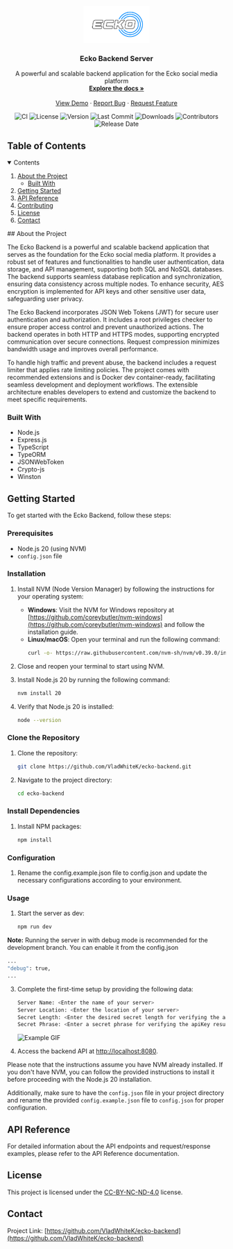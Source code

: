 <br />
<p align="center">
  <a href="https://github.com/VladWhiteK/ecko-backend">
    <img src="./.media/ecko-logo-white.png" alt="Logo" width="30%" height="10%">
  </a>

  <h3 align="center">Ecko Backend Server</h3>

  <p align="center">
    A powerful and scalable backend application for the Ecko social media platform
    <br />
    <a href="https://github.com/VladWhiteK/ecko-backend"><strong>Explore the docs »</strong></a>
    <br />
    <br />
    <a href="https://github.com/VladWhiteK/ecko-backend">View Demo</a>
    ·
    <a href="https://github.com/VladWhiteK/ecko-backend/issues">Report Bug</a>
    ·
    <a href="https://github.com/VladWhiteK/ecko-backend/issues">Request Feature</a>
  </p>
</p>

<p align="center">
  <img src="https://img.shields.io/github/workflow/status/VladWhiteK/ecko-backend/CI?label=CI&logo=github&style=popout" alt="CI">
  <img src="https://img.shields.io/github/license/VladWhiteK/ecko-backend?label=License&style=popout" alt="License">
  <img src="https://img.shields.io/github/package-json/v/VladWhiteK/ecko-backend?label=Version&style=popout" alt="Version">
  <img src="https://img.shields.io/github/last-commit/VladWhiteK/ecko-backend?label=Last%20Commit&style=popout" alt="Last Commit">
  <img src="https://img.shields.io/github/downloads/VladWhiteK/ecko-backend/total?label=Downloads&style=popout" alt="Downloads">
  <img src="https://img.shields.io/github/contributors/VladWhiteK/ecko-backend?label=Contributors&style=popout" alt="Contributors">
  <img src="https://img.shields.io/github/release-date/VladWhiteK/ecko-backend?label=Release%20Date&style=popout" alt="Release Date">
</p>

## Table of Contents

<details open="open">
  <summary>Contents</summary>
  <ol>
    <li>
      <a href="#about-the-project">About the Project</a>
      <ul>
        <li><a href="#built-with">Built With</a></li>
      </ul>
    </li>
    <li><a href="#getting-started">Getting Started</a></li>
    <li><a href="#api-reference">API Reference</a></li>
    <li><a href="#contributing">Contributing</a></li>
    <li><a href="#license">License</a></li>
    <li><a href="#contact">Contact</a></li>
  </ol>
</details>
<!-- ABOUT THE PROJECT -->
## About the Project

The Ecko Backend is a powerful and scalable backend application that serves as the foundation for the Ecko social media platform. It provides a robust set of features and functionalities to handle user authentication, data storage, and API management, supporting both SQL and NoSQL databases. The backend supports seamless database replication and synchronization, ensuring data consistency across multiple nodes. To enhance security, AES encryption is implemented for API keys and other sensitive user data, safeguarding user privacy.

The Ecko Backend incorporates JSON Web Tokens (JWT) for secure user authentication and authorization. It includes a root privileges checker to ensure proper access control and prevent unauthorized actions. The backend operates in both HTTP and HTTPS modes, supporting encrypted communication over secure connections. Request compression minimizes bandwidth usage and improves overall performance.

To handle high traffic and prevent abuse, the backend includes a request limiter that applies rate limiting policies. The project comes with recommended extensions and is Docker dev container-ready, facilitating seamless development and deployment workflows. The extensible architecture enables developers to extend and customize the backend to meet specific requirements.
### Built With

- Node.js
- Express.js
- TypeScript
- TypeORM
- JSONWebToken
- Crypto-js
- Winston
## Getting Started

To get started with the Ecko Backend, follow these steps:

### Prerequisites

- Node.js 20 (using NVM)
- `config.json` file

### Installation

1. Install NVM (Node Version Manager) by following the instructions for your operating system:
   - **Windows**: Visit the NVM for Windows repository at [https://github.com/coreybutler/nvm-windows](https://github.com/coreybutler/nvm-windows) and follow the installation guide.
   - **Linux/macOS**: Open your terminal and run the following command:
     ```bash
     curl -o- https://raw.githubusercontent.com/nvm-sh/nvm/v0.39.0/install.sh | bash
     ```

2. Close and reopen your terminal to start using NVM.

3. Install Node.js 20 by running the following command:
   ```bash
   nvm install 20
   ```
4. Verify that Node.js 20 is installed:
   ```bash
   node --version
   ```
### Clone the Repository
1. Clone the repository:
   ```bash
   git clone https://github.com/VladWhiteK/ecko-backend.git
   ```
2. Navigate to the project directory:
   ```bash
   cd ecko-backend
   ```
### Install Dependencies
1. Install NPM packages:
   ```bash
   npm install
### Configuration
1. Rename the config.example.json file to config.json and update the necessary configurations according to your environment.
### Usage
1. Start the server as dev:
   ```bash
   npm run dev
**Note:** Running the server in with debug mode is recommended for the development branch. You can enable it from the config.json
```bash
...
"debug": true,
...
```
3. Complete the first-time setup by providing the following data:

   ```bash
   Server Name: <Enter the name of your server>
   Server Location: <Enter the location of your server>
   Secret Length: <Enter the desired secret length for verifying the apiKey result (at least 64 characters and less than 256 characters)>
   Secret Phrase: <Enter a secret phrase for verifying the apiKey result (at least 16 characters)>
   ```
   ![Example GIF](./.media/setup-example.gif)
3. Access the backend API at [http://localhost:8080](http://localhost:8080).


Please note that the instructions assume you have NVM already installed. If you don't have NVM, you can follow the provided instructions to install it before proceeding with the Node.js 20 installation.

Additionally, make sure to have the `config.json` file in your project directory and rename the provided `config.example.json` file to `config.json` for proper configuration.


## API Reference

For detailed information about the API endpoints and request/response examples, please refer to the API Reference documentation.

## License

This project is licensed under the [CC-BY-NC-ND-4.0](https://creativecommons.org/licenses/by-nc-nd/4.0/) license.

## Contact

Project Link: [https://github.com/VladWhiteK/ecko-backend](https://github.com/VladWhiteK/ecko-backend)


